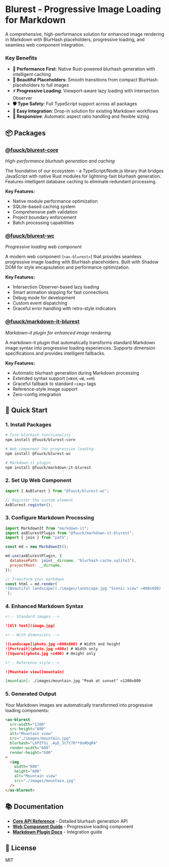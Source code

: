 # Blurest - Progressive Image Loading for Markdown

A comprehensive, high-performance solution for enhanced image rendering in Markdown with BlurHash placeholders, progressive loading, and seamless web component integration.

### Key Benefits

- **🚀 Performance First**: Native Rust-powered blurhash generation with intelligent caching
- **🎨 Beautiful Placeholders**: Smooth transitions from compact BlurHash placeholders to full images
- **⚡ Progressive Loading**: Viewport-aware lazy loading with Intersection Observer
- **🛡️ Type Safety**: Full TypeScript support across all packages
- **🔧 Easy Integration**: Drop-in solution for existing Markdown workflows
- **📱 Responsive**: Automatic aspect ratio handling and flexible sizing

## 📦 Packages

### [@fuuck/blurest-core](./packages/blurest-core)

_High-performance blurhash generation and caching_

The foundation of our ecosystem - a TypeScript/Node.js library that bridges JavaScript with native Rust modules for lightning-fast blurhash generation. Features intelligent database caching to eliminate redundant processing.

**Key Features:**

- Native module performance optimization
- SQLite-based caching system
- Comprehensive path validation
- Project boundary enforcement
- Batch processing capabilities

### [@fuuck/blurest-wc](./packages/blurest-wc)

_Progressive loading web component_

A modern web component (`<ax-blurest>`) that provides seamless progressive image loading with BlurHash placeholders. Built with Shadow DOM for style encapsulation and performance optimization.

**Key Features:**

- Intersection Observer-based lazy loading
- Smart animation skipping for fast connections
- Debug mode for development
- Custom event dispatching
- Graceful error handling with retro-style indicators

### [@fuuck/markdown-it-blurest](./packages/markdown-it-blurest)

_Markdown-it plugin for enhanced image rendering_

A markdown-it plugin that automatically transforms standard Markdown image syntax into progressive loading experiences. Supports dimension specifications and provides intelligent fallbacks.

**Key Features:**

- Automatic blurhash generation during Markdown processing
- Extended syntax support (`=WxH`, `=W`, `=xH`)
- Graceful fallback to standard `<img>` tags
- Reference-style image support
- Zero-config integration

## 🚀 Quick Start

### 1. Install Packages

```bash
# Core blurhash functionality
npm install @fuuck/blurest-core

# Web component for progressive loading
npm install @fuuck/blurest-wc

# Markdown-it plugin
npm install @fuuck/markdown-it-blurest
```

### 2. Set Up Web Component

```javascript
import { AxBlurest } from "@fuuck/blurest-wc";

// Register the custom element
AxBlurest.register();
```

### 3. Configure Markdown Processing

```javascript
import MarkdownIt from "markdown-it";
import axBlurestPlugin from "@fuuck/markdown-it-blurest";
import { join } from "path";

const md = new MarkdownIt();

md.use(axBlurestPlugin, {
  databasePath: join(__dirname, "blurhash-cache.sqlite3"),
  projectRoot: __dirname,
});

// Transform your markdown
const html = md.render(`
![Beautiful landscape](./images/landscape.jpg "Scenic view" =800x600)
`);
```

### 4. Enhanced Markdown Syntax

```markdown
<!-- Standard images -->

![Alt text](image.jpg)

<!-- With dimensions -->

![Landscape](photo.jpg =800x600) # Width and height
![Portrait](photo.jpg =400x) # Width only
![Square](photo.jpg =x400) # Height only

<!-- Reference style -->

![Mountain view][mountain]

[mountain]: ./images/mountain.jpg "Peak at sunset" =1200x800
```

### 5. Generated Output

Your Markdown images are automatically transformed into progressive loading components:

```html
<ax-blurest
  src-width="1200"
  src-height="800"
  alt="Mountain view"
  src="./images/mountain.jpg"
  blurhash="L6PZfSi_.AyE_3t7t7R**0o#DgR4"
  render-width="800"
  render-height="600"
>
  <img
    width="800"
    height="600"
    alt="Mountain view"
    src="./images/mountain.jpg"
  />
</ax-blurest>
```

## 📚 Documentation

- **[Core API Reference](./blurest-core/README.md)** - Detailed blurhash generation API
- **[Web Component Guide](./blurest-wc/README.md)** - Progressive loading component
- **[Markdown Plugin Docs](./markdown-it-blurest/README.md)** - Integration guide

## 📄 License

MIT

